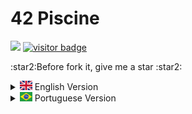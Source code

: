 <h1>42 Piscine</h1>
<p>
  <a href="https://anunesscorp.com" target="_blank"><img src="https://img.shields.io/static/v1?style=for-the-badge&label=Website&message=UP&color=12deda&url=https%3A%2F%2Fanunesscorp.com"></img></a>
  <a href="https://github.com/ItsAnunesS/" target="_blank"><img src="https://img.shields.io/github/followers/itsanuness?style=for-the-badge&logo=github&logoColor=ffffff&color=fcba03" alt="visitor badge"/></a>
</p>

<p>:star2:Before fork it, give me a star :star2:</p>

<!-- ENGLISH VERSION -->
<details>
<summary><img src="https://raw.githubusercontent.com/lipis/flag-icons/main/flags/4x3/gb.svg" width="20" /> English Version</summary>
<a href="https://github.com/ItsAnunesS/42Piscine" target="_blank"><img width="30" src="https://raw.githubusercontent.com/ItsAnunesS/ItsAnunesS/main/src/img/parrots/laptop_parrot.gif"></a> > curl parrot.live 

[![HitCount](http://hits.dwyl.com/ItsAnunesS/42Piscine.svg)](http://hits.dwyl.com/ItsAnunesS/42Piscine)

| Project        	| Subject                                                                                        	| Solutions                                                                               	|
|----------------	|--------------------------------------------------------------------------------------------	|-----------------------------------------------------------------------------------------	|
| Shell00         	| [10 exercises](https://github.com/ItsAnunesS/42Piscine/blob/master/Shell/Shell00/en.subject.pdf)          	| [10 exercises](https://github.com/ItsAnunesS/42Piscine/blob/master/Shell/Shell00)                  	|
| Shell01         	| [9 exercises](https://github.com/ItsAnunesS/42Piscine/blob/master/Shell/Shell01/en.subject.pdf)          	| [9 exercises](https://github.com/ItsAnunesS/42Piscine/blob/master/Shell/Shell01)                   	|
| C00         	| [9 exercises](https://github.com/ItsAnunesS/42Piscine/blob/master/C/C00/en.subject.pdf)           	| [9 exercises](https://github.com/ItsAnunesS/42Piscine/blob/master/C/C00)                   	|
| C01         	| [9 exercises](https://github.com/ItsAnunesS/42Piscine/blob/master/C/C01/en.subject.pdf)          	| [9 exercises](https://github.com/ItsAnunesS/42Piscine/blob/master/C/C01)                  	|
| C02         	| [13 exercises](https://github.com/ItsAnunesS/42Piscine/blob/master/C/C02/en.subject.pdf)          	| [11 exercises](https://github.com/ItsAnunesS/42Piscine/blob/master/C/C02)                   	|
| C03         	| [6 exercises](https://github.com/ItsAnunesS/42Piscine/blob/master/C/C03/en.subject.pdf)          	| [6 exercises](https://github.com/ItsAnunesS/42Piscine/blob/master/C/C03)                  	|
| C04         	| [6 exercises](https://github.com/ItsAnunesS/42Piscine/blob/master/C/C04/en.subject.pdf)           	| [6 exercises](https://github.com/ItsAnunesS/42Piscine/blob/master/C/C04)                   	|
| C05         	| [9 exercises](https://github.com/ItsAnunesS/42Piscine/blob/master/C/C05/en.subject.pdf)           	| [9 exercises](https://github.com/ItsAnunesS/42Piscine/blob/master/C/C05)                   	|
| C06         	| [4 exercises](https://github.com/ItsAnunesS/42Piscine/blob/master/C/C06/en.subject.pdf)           	| [4 exercises](https://github.com/ItsAnunesS/42Piscine/blob/master/C/C06)                   	|
| C07         	| [6 exercises](https://github.com/ItsAnunesS/42Piscine/blob/master/C/C07/en.subject.pdf)                                                                            | [0 exercises](https://github.com/ItsAnunesS/42Piscine/blob/master/C/C07)                  	|
| C08         	| [6 exercises](https://github.com/ItsAnunesS/42Piscine/blob/master/C/C08/en.subject.pdf)          	| [5 exercises](https://github.com/ItsAnunesS/42Piscine/blob/master/C/C08)                  	|
| C09         	| [3 exercises](https://github.com/ItsAnunesS/42Piscine/blob/master/C/C09/en.subject.pdf)          	| [0 exercises](https://github.com/ItsAnunesS/42Piscine/blob/master/C/C09)                  	|
| C10         	| [4 exercises](https://github.com/ItsAnunesS/42Piscine/blob/master/C/C10/en.subject.pdf)           	| [0 exercises](https://github.com/ItsAnunesS/42Piscine/blob/master/C/C10)                   	|
| C11         	| [8 exercises](https://github.com/ItsAnunesS/42Piscine/blob/master/C/C11/en.subject.pdf)          	| [0 exercises](https://github.com/ItsAnunesS/42Piscine/blob/master/C/C11)                   	|
| C12         	| [18 exercises](https://github.com/ItsAnunesS/42Piscine/blob/master/C/C12/en.subject.pdf)          	| [0 exercises](https://github.com/ItsAnunesS/42Piscine/blob/master/C/C12)                   	|
| C13         	| [8 exercises](https://github.com/ItsAnunesS/42Piscine/blob/master/C/C13/en.subject.pdf)          	| [0 exercises](https://github.com/ItsAnunesS/42Piscine/blob/master/C/C13)                   	|
| Rush 00        	| [Print rectangles](https://github.com/ItsAnunesS/42Piscine/blob/master/Rush/Rush00/en.subject.pdf) 	| [Error](https://github.com/ItsAnunesS/42Piscine/tree/master/Rush/Rush00/ex00)                 	|
| Rush 01        	| [Idk](https://github.com/ItsAnunesS/42Piscine/blob/master/Rush/Rush01/en.subject.pdf)    	| [Not done](https://github.com/ItsAnunesS/42Piscine/tree/master/Rush/Rush01)                  	|
| Rush 02        	| [Number Dict](https://github.com/ItsAnunesS/42Piscine/blob/master/Rush/Rush02/en.subject.pdf) 	| [Error](https://github.com/ItsAnunesS/42Piscine/tree/master/Rush/Rush02/ex00)             	|
| BSQ            	| [Big Square](https://github.com/ItsAnunesS/42Piscine/blob/master/BSQ/en.subject.pdf)                     	| [Error](https://github.com/ItsAnunesS/42Piscine/tree/master/BSQ)              	|

### Moulinette evaluations
#### Shell00
> **You have been graded 100 on C Piscine Shell 00:**<br>ex00: OK | ex01: OK | ex02: OK | ex03: OK | ex04: OK | ex05: OK | ex06: OK | ex07: OK | ex08: OK | ex09: OK

#### Shell01
> **You have been graded 100 on C Piscine Shell 01:**<br>ex01: OK | ex02: OK | ex03: OK | ex04: OK | ex05: OK | ex06: OK | ex07: OK | ex08: OK

#### C00
> **You have been graded 100 on C Piscine C 00:**<br>ex00: OK | ex01: OK | ex02: OK | ex03: OK | ex04: OK | ex05: OK | ex06: OK | ex07: OK | ex08: OK

#### C01
> **You have been graded 100 on C Piscine C 01:**<br>ex00: OK | ex01: OK | ex02: OK | ex03: OK | ex04: OK | ex05: OK | ex06: OK | ex07: OK | ex08: OK

#### C02
> **You have been graded 75 on C Piscine C 02:**<br>ex00: OK | ex01: OK | ex02: OK | ex03: OK | ex04: OK | ex05: OK | ex06: OK | ex07: OK | ex08: OK | ex09: OK | ex10: OK | ex11: Nothing turned in | ex12: Nothing turned in

#### C03
> **You have been graded 100 on C Piscine C 03:**<br>ex00: OK | ex01: OK | ex02: OK | ex03: OK | ex04: OK | ex05: OK

#### C04
> **You have been graded 70 on C Piscine C 04:**<br>ex00: OK | ex01: OK | ex02: OK | ex03: OK | ex04: Norme error | ex05: Norme error

#### C05
> **You have been graded 100 on C Piscine C 05:**<br>ex00: OK | ex01: OK | ex02: OK | ex03: OK | ex04: OK | ex05: OK | ex06: OK | ex07: OK | ex08: OK

#### C06
> **You have been graded 100 on C Piscine C 06:**<br>ex00: OK | ex01: OK | ex02: OK | ex03: OK

#### C07
> **I didn't send**

#### C08
> **You have been graded 21 on C Piscine C 08:**<br>ex00: OK | ex01: OK | ex02: OK | ex03: Does not compile | ex04: OK | ex05: Nothing turned in

#### C09
> **I didn't send**

#### C10
> **I didn't send**

#### C11
> **I didn't send**

#### C12
> **I didn't send**

#### C13
> **I didn't send**

### FAQ

- **What is 42?**<br>42 is a coding school, recognized as one of the best in the world, with an innovative and disruptive educational model, based on a peer-to-peer, project-based, and gamified learning system. Founded in Paris in 2013, 42 is present in more than 30 cities worldwide, offering anyone over 17 years old the opportunity to learn to program for free. Despite having many students who joined 42 without any prior code experience, the school’s employability rate is 100%.
<br>

- **How does the Piscine work?**<br>The Piscine is a phase of the selection process that lasts 4 weeks and involves face-to-face experience at the 42 Lisboa campus. This is typically a very intense period of great commitment and enormous learning. During the Piscine, you’ll discover a lot about the basics of programming and the importance of working as a team.
<br>

- **What are the Piscine's selection criteria?**<br>We do not reveal the selection criteria, but we can tell you this: candidates who work hard, make progress, work as a team and never give up are the ones that best fit our student profile. We don’t focus too much on who can finish the exercises first, but rather who is motivated and enthusiastic about continuing learning.
<br>

- **Why is the Piscine called Piscine?**<br>"Piscine” is the French word for swimming pool. It has this name because, during this phase of the process, you’ll dive with the other candidates in a massive world of programming – and learn to swim in it.
<br>

- **Does 42 have ownership rights to any code that students develop during the program?**<br>No. 42 Lisboa students have full ownership of all the code they create on campus, in both curricular or personal projects. We don’t want to stop our students from making big strides and starting their path until they become intellectual property millionaires.
<br>

To learn more, visit: [42 Lisboa](https://www.42lisboa.com/)

</details>

<!-- PORTUGUESE VERSION -->
<details>
<summary><img src="https://raw.githubusercontent.com/lipis/flag-icons/main/flags/4x3/br.svg" width="20" /> Portuguese Version</summary>
<a href="https://github.com/ItsAnunesS/42Piscine" target="_blank"><img width="30" src="https://raw.githubusercontent.com/ItsAnunesS/ItsAnunesS/main/src/img/parrots/laptop_parrot.gif"></a> > curl parrot.live 
  
 [![HitCount](http://hits.dwyl.com/ItsAnunesS/42Piscine.svg)](http://hits.dwyl.com/ItsAnunesS/42Piscine)

| Projeto        	| PDF                                                                                        	| Solução                                                                               	|
|----------------	|--------------------------------------------------------------------------------------------	|-----------------------------------------------------------------------------------------	|
| Shell00         	| [10 exercícios](https://github.com/ItsAnunesS/42Piscine/blob/master/Shell/Shell00/pt.subject.pdf)          	| [10 exercícios](https://github.com/ItsAnunesS/42Piscine/blob/master/Shell/Shell00)                  	|
| Shell01         	| [9 exercícios](https://github.com/ItsAnunesS/42Piscine/blob/master/Shell/Shell01/pt.subject.pdf)          	| [9 exercícios](https://github.com/ItsAnunesS/42Piscine/blob/master/Shell/Shell01)                   	|
| C00         	| [9 exercícios](https://github.com/ItsAnunesS/42Piscine/blob/master/C/C00/pt.subject.pdf)           	| [9 exercícios](https://github.com/ItsAnunesS/42Piscine/blob/master/C/C00)                   	|
| C01         	| [9 exercícios](https://github.com/ItsAnunesS/42Piscine/blob/master/C/C01/pt.subject.pdf)          	| [9 exercícios](https://github.com/ItsAnunesS/42Piscine/blob/master/C/C01)                  	|
| C02         	| [13 exercícios](https://github.com/ItsAnunesS/42Piscine/blob/master/C/C02/pt.subject.pdf)          	| [11 exercícios](https://github.com/ItsAnunesS/42Piscine/blob/master/C/C02)                   	|
| C03         	| [6 exercícios](https://github.com/ItsAnunesS/42Piscine/blob/master/C/C03/pt.subject.pdf)          	| [6 exercícios](https://github.com/ItsAnunesS/42Piscine/blob/master/C/C03)                  	|
| C04         	| [6 exercícios](https://github.com/ItsAnunesS/42Piscine/blob/master/C/C04/pt.subject.pdf)           	| [6 exercícios](https://github.com/ItsAnunesS/42Piscine/blob/master/C/C04)                   	|
| C05         	| [9 exercícios](https://github.com/ItsAnunesS/42Piscine/blob/master/C/C05/pt.subject.pdf)           	| [9 exercícios](https://github.com/ItsAnunesS/42Piscine/blob/master/C/C05)                   	|
| C06         	| [4 exercícios](https://github.com/ItsAnunesS/42Piscine/blob/master/C/C06/pt.subject.pdf)           	| [4 exercícios](https://github.com/ItsAnunesS/42Piscine/blob/master/C/C06)                   	|
| C07         	| [6 exercícios](https://github.com/ItsAnunesS/42Piscine/blob/master/C/C07/pt.subject.pdf)                                                                            | [0 exercícios](https://github.com/ItsAnunesS/42Piscine/blob/master/C/C07)                  	|
| C08         	| [6 exercícios](https://github.com/ItsAnunesS/42Piscine/blob/master/C/C08/pt.subject.pdf)          	| [5 exercícios](https://github.com/ItsAnunesS/42Piscine/blob/master/C/C08)                  	|
| C09         	| [3 exercícios](https://github.com/ItsAnunesS/42Piscine/blob/master/C/C09/pt.subject.pdf)          	| [0 exercícios](https://github.com/ItsAnunesS/42Piscine/blob/master/C/C09)                  	|
| C10         	| [4 exercícios](https://github.com/ItsAnunesS/42Piscine/blob/master/C/C10/pt.subject.pdf)           	| [0 exercícios](https://github.com/ItsAnunesS/42Piscine/blob/master/C/C10)                   	|
| C11         	| [8 exercícios](https://github.com/ItsAnunesS/42Piscine/blob/master/C/C11/pt.subject.pdf)          	| [0 exercícios](https://github.com/ItsAnunesS/42Piscine/blob/master/C/C11)                   	|
| C12         	| [18 exercícios](https://github.com/ItsAnunesS/42Piscine/blob/master/C/C12/pt.subject.pdf)          	| [0 exercícios](https://github.com/ItsAnunesS/42Piscine/blob/master/C/C12)                   	|
| C13         	| [8 exercícios](https://github.com/ItsAnunesS/42Piscine/blob/master/C/C13/pt.subject.pdf)          	| [0 exercícios](https://github.com/ItsAnunesS/42Piscine/blob/master/C/C13)                   	|
| Rush 00        	| [Print rectangles](https://github.com/ItsAnunesS/42Piscine/blob/master/Rush/Rush00/en.subject.pdf) 	| [Error](https://github.com/ItsAnunesS/42Piscine/tree/master/Rush/Rush00/ex00)                 	|
| Rush 01        	| [Idk](https://github.com/ItsAnunesS/42Piscine/blob/master/Rush/Rush01/en.subject.pdf)    	| [Not done](https://github.com/ItsAnunesS/42Piscine/tree/master/Rush/Rush01)                  	|
| Rush 02        	| [Number Dict](https://github.com/ItsAnunesS/42Piscine/blob/master/Rush/Rush02/en.subject.pdf) 	| [Error](https://github.com/ItsAnunesS/42Piscine/tree/master/Rush/Rush02/ex00)             	|
| BSQ            	| [Big Square](https://github.com/ItsAnunesS/42Piscine/blob/master/BSQ/en.subject.pdf)                     	| [Error](https://github.com/ItsAnunesS/42Piscine/tree/master/BSQ)              	|

### Avaliações Moulinette
#### Shell00
> **You have been graded 100 on C Piscine Shell 00:**<br>ex00: OK | ex01: OK | ex02: OK | ex03: OK | ex04: OK | ex05: OK | ex06: OK | ex07: OK | ex08: OK | ex09: OK

#### Shell01
> **You have been graded 100 on C Piscine Shell 01:**<br>ex01: OK | ex02: OK | ex03: OK | ex04: OK | ex05: OK | ex06: OK | ex07: OK | ex08: OK

#### C00
> **You have been graded 100 on C Piscine C 00:**<br>ex00: OK | ex01: OK | ex02: OK | ex03: OK | ex04: OK | ex05: OK | ex06: OK | ex07: OK | ex08: OK

#### C01
> **You have been graded 100 on C Piscine C 01:**<br>ex00: OK | ex01: OK | ex02: OK | ex03: OK | ex04: OK | ex05: OK | ex06: OK | ex07: OK | ex08: OK

#### C02
> **You have been graded 75 on C Piscine C 02:**<br>ex00: OK | ex01: OK | ex02: OK | ex03: OK | ex04: OK | ex05: OK | ex06: OK | ex07: OK | ex08: OK | ex09: OK | ex10: OK | ex11: Nothing turned in | ex12: Nothing turned in

#### C03
> **You have been graded 100 on C Piscine C 03:**<br>ex00: OK | ex01: OK | ex02: OK | ex03: OK | ex04: OK | ex05: OK

#### C04
> **You have been graded 70 on C Piscine C 04:**<br>ex00: OK | ex01: OK | ex02: OK | ex03: OK | ex04: Norme error | ex05: Norme error

#### C05
> **You have been graded 100 on C Piscine C 05:**<br>ex00: OK | ex01: OK | ex02: OK | ex03: OK | ex04: OK | ex05: OK | ex06: OK | ex07: OK | ex08: OK

#### C06
> **You have been graded 100 on C Piscine C 06:**<br>ex00: OK | ex01: OK | ex02: OK | ex03: OK

#### C07
> **Não Enviei**

#### C08
> **You have been graded 21 on C Piscine C 08:**<br>ex00: OK | ex01: OK | ex02: OK | ex03: Does not compile | ex04: OK | ex05: Nothing turned in

#### C09
> **Não Enviei**

#### C10
> **Não Enviei**

#### C11
> **Não Enviei**

#### C12
> **Não Enviei**

#### C13
> **Não Enviei**

### FAQ

- **O que é a 42?**<br>A 42 é uma escola de programação, reconhecida como uma das melhores do mundo, com um modelo pedagógico inovador e disruptivo, baseado num sistema de aprendizagem peer-to-peer, project based e gamificado. Fundada em Paris em 2013, a 42 está presente em mais de 30 cidades em todo o mundo, oferecendo a qualquer pessoa com mais de 17 anos a oportunidade de aprender a programar de forma gratuita. Embora muitos dos alunos tenham entrado na 42 sem qualquer experiência prévia com código, a taxa de empregabilidade da escola aproxima-se dos 100%.
<br>

- **Como funciona a Piscine?**<br>A Piscine é uma fase do processo de seleção que dura 4 semanas e que implica a experiência presencial no campus da 42. Este é tipicamente um período muito intenso, de grande empenho e enorme aprendizagem. Durante a Piscine, vais descobrir muito sobre as bases da programação e sobre a importância de trabalhar em equipa.
<br>

- **Quais são os critérios de seleção da Piscine?**<br>Não revelamos os critérios de seleção. Mas podemos contar-te isto: os candidatos que se empenham muito, progridem, trabalham em equipa e nunca desistem são os que melhor se encaixam no perfil de aluno 42. Não avaliamos tanto quem consegue acabar os exercícios primeiro, mas antes quem está motivado e entusiasmado para continuar a aprender.
<br>

- **Porque é que a Piscine se chama Piscine?**<br>“Piscine” é a palavra francesa para piscina. Tem este nome porque durante esta fase do processo vais mergulhar com os outros candidatos num enorme mundo de programação – e aprender a nadar no mesmo.
<br>

- **A 42 tem direitos de propriedade sobre qualquer código que os alunos desenvolvam durante o programa?**<br>Não. Os alunos da 42 Lisboa têm total propriedade de todo o código que criarem no campus, em projetos do programa ou pessoais. Não queremos impedir os nossos alunos de fazerem grandes avanços e começarem o seu caminho até se tornarem milionários da propriedade  intelectual.
<br>

Para saber mais, visite: [42 Lisboa](https://www.42lisboa.com/)
  
</details>
